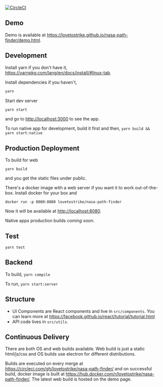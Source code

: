 [![CircleCI](https://circleci.com/gh/lovetostrike/nasa-path-finder.svg?style=svg)](https://circleci.com/gh/lovetostrike/nasa-path-finder)

## Demo
Demo is available at  <https://lovetostrike.github.io/nasa-path-finder/demo.html>.

## Development

Install yarn if you don't have it, <https://yarnpkg.com/lang/en/docs/install/#linux-tab>.

Install dependencies if you haven't,
```sh
yarn
```

Start dev server
```sh
yarn start
```
and go to <http://localhost:3000> to see the app.

To run native app for development, build it first and then,
```yarn build && yarn start:native```

## Production Deployment

To build for web
```
yarn build
```
and you get the static files under public.

There's a docker image with a web server if you want it to work out-of-the-box.
Install docker for your box and
```
docker run -p 8080:8080 lovetostrike/nasa-path-finder
```
Now it will be available at <http://localhost:8080>.

Native apps production builds *coming soon*.

## Test
```yarn test```

## Backend

To build, ```yarn compile```

To run, ```yarn start:server```

## Structure

* UI Components are React components and live in ```src/components```.
  You can learn more at <https://facebook.github.io/react/tutorial/tutorial.html>
* API code lives in ```src/utils```.

## Continuous Delivery

There are both OS and web builds available. Web build is just a static html/js/css and OS builds use electron for different distributions.

Builds are executed on every merge at <https://circleci.com/gh/lovetostrike/nasa-path-finder/> and on successful build,
docker image is built at <https://hub.docker.com/r/lovetostrike/nasa-path-finder/>.
The latest web build is hosted on the demo page.

